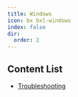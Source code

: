 ```yaml
---
title: Windows
icon: bx bxl-windows
index: false
dir:
  order: 2
---
```


## Content List

- [Troubleshooting](../windows/troubleshooting.md)

